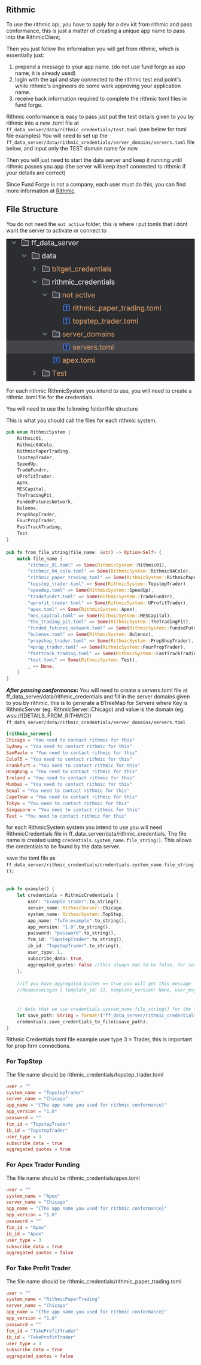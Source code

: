 ## Rithmic
To use the rithmic api, you have to apply for a dev kit from rithmic and pass conformance, this is just a matter of creating a unique app name to pass into the RithmicClient;

Then you just follow the information you will get from rithmic, which is essentially just:
1. prepend a message to your app name. (do not use fund forge as app name, it is already used)
2. login with the api and stay connected to the rithmic test end point's while rithmic's engineers do some work approving your application name.
3. receive back information required to complete the rithmic toml files in fund forge.

Rithmic conformance is easy to pass just put the test details given to you by rithmic into a new .toml file at `ff_data_server/data/rithmic_credentials/test.toml` (see below for toml file examples)
You will need to set up the `ff_data_server/data/rithmic_credentials/server_domains/servers.toml` file below, and input only the TEST domain name for now

Then you will just need to start the data server and keep it running until rithmic passes you app (the server will keep itself connected to rithmic if your details are correct)

Since Fund Forge is not a company, each user must do this, you can find more information at [Rithmic](https://yyy3.rithmic.com/?page_id=17).

## File Structure
You do not need the `not active` folder, this is where i put tomls that i dont want the server to activate or connect to

![img.png](misc/rithmic_structure.png)

For each rithmic RithmicSystem you intend to use, you will need to create a rithmic .toml file for the credentials.

You will need to use the following folder/file structure

This is what you should call the files for each rithmic system.
```rust
pub enum RithmicSystem {
    Rithmic01,
    Rithmic04Colo,
    RithmicPaperTrading,
    TopstepTrader,
    SpeedUp,
    TradeFundrr,
    UProfitTrader,
    Apex,
    MESCapital,
    TheTradingPit,
    FundedFuturesNetwork,
    Bulenox,
    PropShopTrader,
    FourPropTrader,
    FastTrackTrading,
    Test
}

pub fn from_file_string(file_name: &str) -> Option<Self> {
    match file_name {
        "rithmic_01.toml" => Some(RithmicSystem::Rithmic01),
        "rithmic_04_colo.toml" => Some(RithmicSystem::Rithmic04Colo),
        "rithmic_paper_trading.toml" => Some(RithmicSystem::RithmicPaperTrading),
        "topstep_trader.toml" => Some(RithmicSystem::TopstepTrader),
        "speedup.toml" => Some(RithmicSystem::SpeedUp),
        "tradefundrr.toml" => Some(RithmicSystem::TradeFundrr),
        "uprofit_trader.toml" => Some(RithmicSystem::UProfitTrader),
        "apex.toml" => Some(RithmicSystem::Apex),
        "mes_capital.toml" => Some(RithmicSystem::MESCapital),
        "the_trading_pit.toml" => Some(RithmicSystem::TheTradingPit),
        "funded_futures_network.toml" => Some(RithmicSystem::FundedFuturesNetwork),
        "bulenox.toml" => Some(RithmicSystem::Bulenox),
        "propshop_trader.toml" => Some(RithmicSystem::PropShopTrader),
        "4prop_trader.toml" => Some(RithmicSystem::FourPropTrader),
        "fasttrack_trading.toml" => Some(RithmicSystem::FastTrackTrading),
        "test.toml" => Some(RithmicSystem::Test),
        _ => None,
    }
}
```

***After passing conformance:***
You will need to create a servers.toml file at ff_data_server/data/rithmic_credentials and fill in the server domains given to you by rithmic.
this is to generate a BTreeMap for Servers where Key is RithmicServer (eg: RithmicServer::Chicago) and value is the domain (eg: wss://{DETAILS_FROM_RITHMIC})
`ff_data_server/data/rithmic_credentials/server_domains/servers.toml`
```toml
[rithmic_servers]
Chicago = "You need to contact rithmic for this"
Sydney = "You need to contact rithmic for this"
SaoPaolo = "You need to contact rithmic for this"
Colo75 = "You need to contact rithmic for this"
Frankfurt = "You need to contact rithmic for this"
HongKong = "You need to contact rithmic for this"
Ireland = "You need to contact rithmic for this"
Mumbai = "You need to contact rithmic for this"
Seoul = "You need to contact rithmic for this"
CapeTown = "You need to contact rithmic for this"
Tokyo = "You need to contact rithmic for this"
Singapore = "You need to contact rithmic for this"
Test = "You need to contact rithmic for this"
```


for each RithmicSystem system you intend to use you will need  RithmicCredentials file in ff_data_server/data/rithmic_credentials.
The file name is created using `credentials.system_name.file_string()`. This allows the credentials to be found by the data server.

save the toml file as `ff_data_server/rithmic_credentials/credentials.system_name.file_string();`
```rust

pub fn example() {
    let credentials = RithmicCredentials {
        user: "Example trader".to_string(),
        server_name: RithmicServer::Chicago,
        system_name: RithmicSystem::TopStep,
        app_name: "fufo:example".to_string(),
        app_version: "1.0".to_string(),
        password: "password".to_string(),
        fcm_id: "TopstepTrader".to_string(),
        ib_id: "TopstepTrader".to_string(),
        user_type: 1,
        subscribe_data: true,
        aggregated_quotes: false //this always has to be false, for some reason rithmic server will not parse true on login. I am not sure what is going on here.
    };
    
    //if you have aggregated_quotes == true you will get this message
    //ResponseLogin { template_id: 11, template_version: None, user_msg: [], rp_code: ["11", "an error occurred while parsing data."], fcm_id: None, ib_id: None, country_code: None, state_code: None, unique_user_id: None, heartbeat_interval: None }


    // Note that we use credentials.system_name.file_string() for the file name, so that the server knows where to find credentials.
    let save_path: String = format!("ff_data_server/rithmic_credentials/{}", credentials.file_name());
    credentials.save_credentials_to_file(&save_path);
}
```
Rithmic Credentials toml file example
user type 3 = Trader, this is important for prop firm connections.

### For TopStep
The file name should be rithmic_credentials/topstep_trader.toml
```toml
user = ""  
system_name = "TopstepTrader"  
server_name = "Chicago"
app_name = "{The app name you used for rithmic conformance}"
app_version = "1.0"  
password = ""  
fcm_id = "TopstepTrader"  
ib_id = "TopstepTrader"  
user_type = 3
subscribe_data = true
aggregated_quotes = true
```

### For Apex Trader Funding
The file name should be rithmic_credentials/apex.toml
```toml
user = ""
system_name = "Apex"
server_name = "Chicago"
app_name = "{The app name you used for rithmic conformance}"
app_version = "1.0"
password = ""
fcm_id = "Apex"
ib_id = "Apex"
user_type = 3
subscribe_data = true
aggregated_quotes = false
```

### For Take Profit Trader
The file name should be rithmic_credentials/rithmic_paper_trading.toml
```toml
user = ""
system_name = "RithmicPaperTrading"
server_name = "Chicago"
app_name = "{The app name you used for rithmic conformance}"
app_version = "1.0"
password = ""
fcm_id = "TakeProfitTrader"
ib_id = "TakeProfitTrader"
user_type = 3
subscribe_data = true
aggregated_quotes = false
```